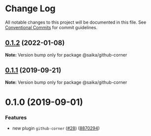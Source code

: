 # Change Log

All notable changes to this project will be documented in this file.
See [Conventional Commits](https://conventionalcommits.org) for commit guidelines.

## [0.1.2](https://github.com/2nthony/saika/compare/@saika/github-corner@0.1.1...@saika/github-corner@0.1.2) (2022-01-08)

**Note:** Version bump only for package @saika/github-corner

## [0.1.1](https://github.com/2nthony/saika/compare/@saika/github-corner@0.1.0...@saika/github-corner@0.1.1) (2019-09-21)

**Note:** Version bump only for package @saika/github-corner

# 0.1.0 (2019-09-01)

### Features

- new plugin `github-corner` ([#28](https://github.com/2nthony/saika/issues/28)) ([8870294](https://github.com/2nthony/saika/commit/8870294))
